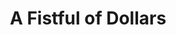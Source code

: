 ---
title: "A Fistful of Dollars"

year: 1964

director: "Sergio Leone"

summary: "A mysterious lonely cowboy cleans up a town plagued by rival gangs"

comment: "Spaghetti western adaptation of 'Yojimbo'"

video: "https://media.giphy.com/media/v1.Y2lkPTc5MGI3NjExejB2aGYxZDV5bTV4YnZ2MW9vdno4Y3A1MnRmM3p0dGpyZTIwZzhmaSZlcD12MV9pbnRlcm5hbF9naWZfYnlfaWQmY3Q9Zw/aIeHPUpwLRk0E/giphy.mp4"

image: "https://media.giphy.com/media/aIeHPUpwLRk0E/giphy.gif"

imdb: "https://www.imdb.com/title/tt0058461/"

quotes:
  - "Get three coffins ready."
  - "I don't think it's nice, you laughin'."
---